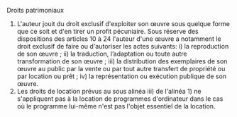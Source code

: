 Droits patrimoniaux
1) L'auteur jouit du droit exclusif d'exploiter son œuvre sous quelque forme que ce soit
et d'en tirer un profit pécuniaire. Sous réserve des dispositions des articles 10 à
24 l'auteur d'une œuvre a notamment le droit exclusif de faire ou d'autoriser les
actes suivants:
i) la reproduction de son œuvre ;
ii) la traduction, l’adaptation ou toute autre transformation de son
œuvre ;
iii) la distribution des exemplaires de son œuvre au public par la
vente ou par tout autre transfert de propriété ou par location ou
prêt ;
iv) la représentation ou exécution publique de son œuvre.
2) Les droits de location prévus au sous alinéa iii) de l'alinéa 1) ne s'appliquent pas à la
location de programmes d'ordinateur dans le cas où le programme lui-même n'est
pas l'objet essentiel de la location.